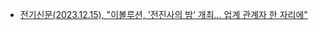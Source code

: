 - [전기신문(2023.12.15), "이볼루션, '전진사의 밤’ 개최… 업계 관계자 한 자리에"](https://www.electimes.com/news/articleView.html?idxno=330353)  
